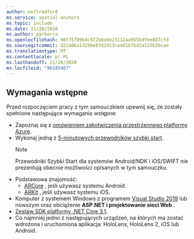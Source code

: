 ```yaml
---
author: msftradford
ms.service: spatial-anchors
ms.topic: include
ms.date: 11/20/2020
ms.author: parkerra
ms.openlocfilehash: 98ff5f09b4c972b8a5e23112aa955bdfee887cfd
ms.sourcegitcommit: d22a86a1329be8fd1913ce4d1bfbd2a125b2bcae
ms.translationtype: MT
ms.contentlocale: pl-PL
ms.lasthandoff: 11/26/2020
ms.locfileid: "96185407"
---
```

## <a name="prerequisites"></a>Wymagania wstępne

Przed rozpoczęciem pracy z tym samouczkiem upewnij się, że zostały spełnione następujące wymagania wstępne:

* Zapoznaj się z [omówieniem zakotwiczenia przestrzennego platformy Azure](../articles/spatial-anchors/overview.md).
* Wykonaj jedną z [5-minutowych przewodników szybki start](../articles/spatial-anchors/index.yml). 
  > [!NOTE]
  > Przewodniki Szybki Start dla systemów Android/NDK i iOS/SWIFT nie prezentują obecnie możliwości opisanych w tym samouczku.
* Podstawowa znajomość:
  *  <a href="https://developers.google.com/ar/discover/" target="_blank">ARCore</a> , jeśli używasz systemu Android.
  *  <a href="https://developer.apple.com/arkit/" target="_blank">ARKit</a> , jeśli używasz systemu iOS.
* Komputer z systemem Windows z programem <a href="https://www.visualstudio.com/downloads/" target="_blank">Visual Studio 2019</a> lub nowszym oraz obciążenie **ASP.NET i projektowanie sieci Web** .
* [Zestaw SDK platformy .NET Core 3,1](https://dotnet.microsoft.com/download).
* Co najmniej jedno z następujących urządzeń, na których ma zostać wdrożona i uruchomiona aplikacja: HoloLens, HoloLens 2, iOS lub Android.
